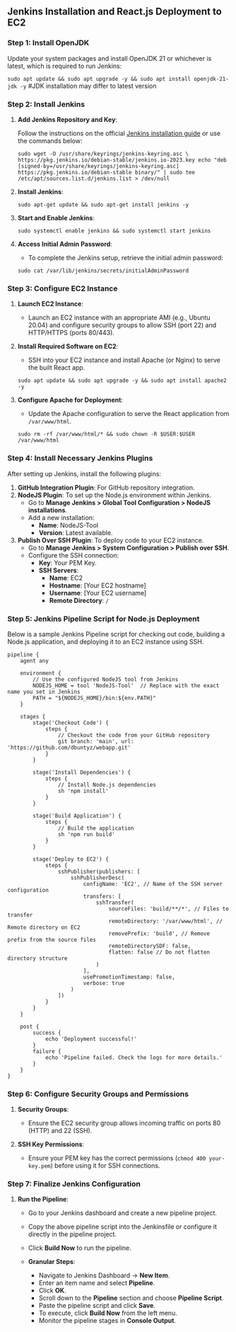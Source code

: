 
## Jenkins Installation and React.js Deployment to EC2

### Step 1: Install OpenJDK

Update your system packages and install OpenJDK 21 or whichever is latest, which is required to run Jenkins:

`sudo apt update && sudo apt upgrade -y && sudo apt install openjdk-21-jdk -y` #JDK installation may differ to latest version

### Step 2: Install Jenkins

1.  **Add Jenkins Repository and Key**:
    
    Follow the instructions on the official [Jenkins installation guide](https://www.jenkins.io/doc/book/installing/linux/) or use the commands below:
    
    `sudo wget -O /usr/share/keyrings/jenkins-keyring.asc \
      https://pkg.jenkins.io/debian-stable/jenkins.io-2023.key
    echo "deb [signed-by=/usr/share/keyrings/jenkins-keyring.asc] https://pkg.jenkins.io/debian-stable binary/" | sudo tee /etc/apt/sources.list.d/jenkins.list > /dev/null` 
    
2.  **Install Jenkins**:
    
    `sudo apt-get update && sudo apt-get install jenkins -y` 
    
3.  **Start and Enable Jenkins**: 

    `sudo systemctl enable jenkins && sudo systemctl start jenkins` 
    
5.  **Access Initial Admin Password**:
    
    -   To complete the Jenkins setup, retrieve the initial admin password:
    
    `sudo cat /var/lib/jenkins/secrets/initialAdminPassword` 
    

### Step 3: Configure EC2 Instance

1.  **Launch EC2 Instance**:
    
    -   Launch an EC2 instance with an appropriate AMI (e.g., Ubuntu 20.04) and configure security groups to allow SSH (port 22) and HTTP/HTTPS (ports 80/443).
2.  **Install Required Software on EC2**:
    
    -   SSH into your EC2 instance and install Apache (or Nginx) to serve the built React app.
    
    `sudo apt update && sudo apt upgrade -y && sudo apt install apache2 -y` 
    
3.  **Configure Apache for Deployment**:
    
    -   Update the Apache configuration to serve the React application from `/var/www/html`.
    
    `sudo rm -rf /var/www/html/* && sudo chown -R $USER:$USER /var/www/html` 
    
### Step 4: Install Necessary Jenkins Plugins

After setting up Jenkins, install the following plugins:

1.  **GitHub Integration Plugin**: For GitHub repository integration.
2.  **NodeJS Plugin**: To set up the Node.js environment within Jenkins.
    -   Go to **Manage Jenkins > Global Tool Configuration > NodeJS installations**.
    -   Add a new installation:
        -   **Name**: NodeJS-Tool
        -   **Version**: Latest available.
3.  **Publish Over SSH Plugin**: To deploy code to your EC2 instance.
    -   Go to **Manage Jenkins > System Configuration > Publish over SSH**.
    -   Configure the SSH connection:
        -   **Key**: Your PEM Key.
        -   **SSH Servers**:
            -   **Name**: EC2
            -   **Hostname**: [Your EC2 hostname]
            -   **Username**: [Your EC2 username]
            -   **Remote Directory**: `/`

### Step 5: Jenkins Pipeline Script for Node.js Deployment

Below is a sample Jenkins Pipeline script for checking out code, building a Node.js application, and deploying it to an EC2 instance using SSH.

    pipeline {
        agent any
    
        environment {
            // Use the configured NodeJS tool from Jenkins
            NODEJS_HOME = tool 'NodeJS-Tool'  // Replace with the exact name you set in Jenkins
            PATH = "${NODEJS_HOME}/bin:${env.PATH}"
        }
    
        stages {
            stage('Checkout Code') {
                steps {
                    // Checkout the code from your GitHub repository
                    git branch: 'main', url: 'https://github.com/dbuntyz/webapp.git'
                }
            }
    
            stage('Install Dependencies') {
                steps {
                    // Install Node.js dependencies
                    sh 'npm install'
                }
            }
    
            stage('Build Application') {
                steps {
                    // Build the application
                    sh 'npm run build'
                }
            }
    
            stage('Deploy to EC2') {
                steps {
                    sshPublisher(publishers: [
                        sshPublisherDesc(
                            configName: 'EC2', // Name of the SSH server configuration
                            transfers: [
                                sshTransfer(
                                    sourceFiles: 'build/**/*', // Files to transfer
                                    remoteDirectory: '/var/www/html', // Remote directory on EC2
                                    removePrefix: 'build', // Remove prefix from the source files
                                    remoteDirectorySDF: false,
                                    flatten: false // Do not flatten directory structure
                                )
                            ],
                            usePromotionTimestamp: false,
                            verbose: true
                        )
                    ])
                }
            }
        }
    
        post {
            success {
                echo 'Deployment successful!'
            }
            failure {
                echo 'Pipeline failed. Check the logs for more details.'
            }
        }
    }

### Step 6: Configure Security Groups and Permissions

1.  **Security Groups**:
    
    -   Ensure the EC2 security group allows incoming traffic on ports 80 (HTTP) and 22 (SSH).
2.  **SSH Key Permissions**:
    
    -   Ensure your PEM key has the correct permissions (`chmod 400 your-key.pem`) before using it for SSH connections.

### Step 7: Finalize Jenkins Configuration

1.  **Run the Pipeline**:
    
    -   Go to your Jenkins dashboard and create a new pipeline project.
        
    -   Copy the above pipeline script into the Jenkinsfile or configure it directly in the pipeline project.
        
    -   Click **Build Now** to run the pipeline.
        
    -   **Granular Steps**:
        
        -   Navigate to Jenkins Dashboard → **New Item**.
        -   Enter an item name and select **Pipeline**.
        -   Click **OK**.
        -   Scroll down to the **Pipeline** section and choose **Pipeline Script**.
        -   Paste the pipeline script and click **Save**.
        -   To execute, click **Build Now** from the left menu.
        -   Monitor the pipeline stages in **Console Output**.